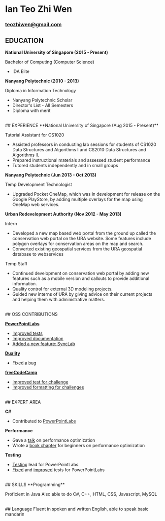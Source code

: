 # Ian Teo Zhi Wen
### teozhiwen@gmail.com

## EDUCATION
**National University of Singapore (2015 - Present)**

Bachelor of Computing (Computer Science)

* IDA Elite

**Nanyang Polytechnic (2010 - 2013)**

Diploma in Information Technology

* Nanyang Polytechnic Scholar
* Director's List - All Semesters
* Diploma with merit

<br>
## EXPERIENCE
**National University of Singapore (Aug 2015 - Present)**

Tutorial Assistant for CS1020

* Assisted professors in conducting lab sessions for students of CS1020 Data Structures and Algorithms I and CS2010 Data Structures and Algorithms II.
* Prepared instructional materials and assessed student performance
* Tutored students independently and in small groups

**Nanyang Polytechnic (Jun 2013 - Oct 2013)**

Temp Development Technologist

* Upgraded Pocket OneMap, which was in development for release on the Google PlayStore, by adding multiple overlays for the map using OneMap web services.

**Urban Redevelopment Authority (Nov 2012 - May 2013)**

Intern

* Developed a new map based web portal from the ground up called the conservation web portal on the URA website. Some features include polygon overlays for conservation areas on the map and search.
* Converted existing geospatial services from the URA geospatial database to webservices

Temp Staff

* Continued development on conservation web portal by adding new features such as a mobile version and callouts to provide additional information.
* Quality control for external 3D modeling projects.
* Guided new interns of URA by giving advice on their current projects and helping them with administrative matters.

<br>
## OSS CONTRIBUTIONS

**[PowerPointLabs](https://github.com/PowerPointLabs/PowerPointLabs)**

* [Improved tests](https://github.com/PowerPointLabs/PowerPointLabs/pulls?utf8=%E2%9C%93&q=is%3Apr%20is%3Aclosed%20author%3AIanTeo%20FT)
* [Improved documentation](https://github.com/PowerPointLabs/PowerPointLabs-Website/pulls?q=is%3Apr+is%3Aclosed+author%3AIanTeo)
* [Added a new feature: SyncLab](https://github.com/PowerPointLabs/PowerPointLabs/pulls?q=is%3Apr+is%3Aclosed+sync+author%3AIanTeo)

**[Duality](https://github.com/AdamsLair/duality)**

* [Fixed a bug](https://github.com/AdamsLair/duality/pull/481)

**[freeCodeCamp]()**

* [Improved test for challenge](https://github.com/freeCodeCamp/freeCodeCamp/pull/13572)
* [Improved formatting for challenges](https://github.com/freeCodeCamp/freeCodeCamp/pull/13559)

<br>
## EXPERT AREA

**C#**

* Contributed to [PowerPointLabs](https://github.com/PowerPointLabs/PowerPointLabs)

**Performance**

* Gave a [talk](https://github.com/nus-oss/lightningtalks/issues/7) on performance optimization
* Wrote a [book chapter](https://github.com/se-edu/learningresources/pull/14) for beginners on performance optimization

**Testing**

* [Testing](https://github.com/PowerPointLabs/PowerPointLabs/blob/master/README.md) lead for PowerPointLabs
* [Fixed](https://github.com/PowerPointLabs/PowerPointLabs/issues/1127) and [improved](https://github.com/PowerPointLabs/PowerPointLabs/pull/1091) tests for PowerPointLabs

<br>
## SKILLS
**Programming**

Proficient in Java
Also able to do C#, C++, HTML, CSS, Javascript, MySQL

<br>
## Language
Fluent in spoken and written English, able to speak basic mandarin
